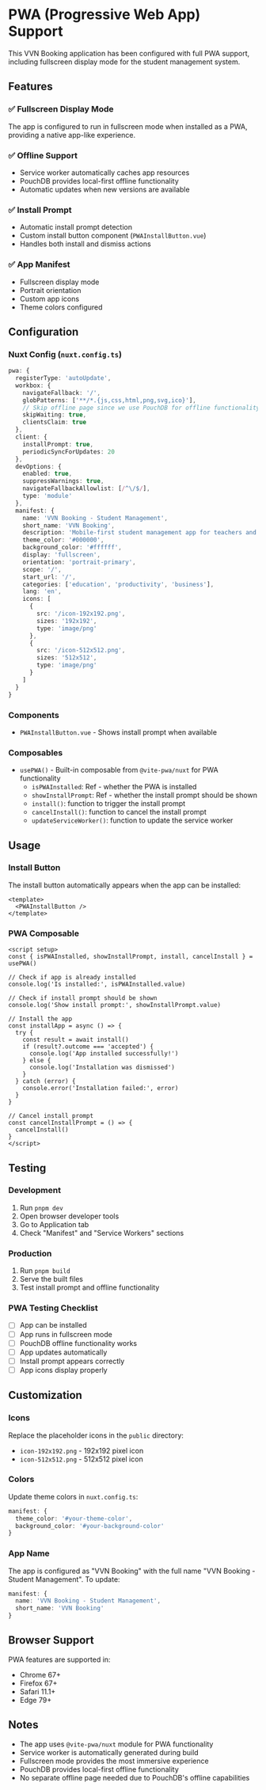 # PWA (Progressive Web App) Support

This VVN Booking application has been configured with full PWA support, including fullscreen display mode for the student management system.

## Features

### ✅ Fullscreen Display Mode
The app is configured to run in fullscreen mode when installed as a PWA, providing a native app-like experience.

### ✅ Offline Support
- Service worker automatically caches app resources
- PouchDB provides local-first offline functionality
- Automatic updates when new versions are available

### ✅ Install Prompt
- Automatic install prompt detection
- Custom install button component (`PWAInstallButton.vue`)
- Handles both install and dismiss actions

### ✅ App Manifest
- Fullscreen display mode
- Portrait orientation
- Custom app icons
- Theme colors configured

## Configuration

### Nuxt Config (`nuxt.config.ts`)
```typescript
pwa: {
  registerType: 'autoUpdate',
  workbox: {
    navigateFallback: '/',
    globPatterns: ['**/*.{js,css,html,png,svg,ico}'],
    // Skip offline page since we use PouchDB for offline functionality
    skipWaiting: true,
    clientsClaim: true
  },
  client: {
    installPrompt: true,
    periodicSyncForUpdates: 20
  },
  devOptions: {
    enabled: true,
    suppressWarnings: true,
    navigateFallbackAllowlist: [/^\/$/],
    type: 'module'
  },
  manifest: {
    name: 'VVN Booking - Student Management',
    short_name: 'VVN Booking',
    description: 'Mobile-first student management app for teachers and fitness studios. Manage students, packages, classes, and bookings with local-first PouchDB storage.',
    theme_color: '#000000',
    background_color: '#ffffff',
    display: 'fullscreen',
    orientation: 'portrait-primary',
    scope: '/',
    start_url: '/',
    categories: ['education', 'productivity', 'business'],
    lang: 'en',
    icons: [
      {
        src: '/icon-192x192.png',
        sizes: '192x192',
        type: 'image/png'
      },
      {
        src: '/icon-512x512.png',
        sizes: '512x512',
        type: 'image/png'
      }
    ]
  }
}
```

### Components
- `PWAInstallButton.vue` - Shows install prompt when available

### Composables
- `usePWA()` - Built-in composable from `@vite-pwa/nuxt` for PWA functionality
  - `isPWAInstalled`: Ref<boolean> - whether the PWA is installed
  - `showInstallPrompt`: Ref<boolean> - whether the install prompt should be shown
  - `install()`: function to trigger the install prompt
  - `cancelInstall()`: function to cancel the install prompt
  - `updateServiceWorker()`: function to update the service worker

## Usage

### Install Button
The install button automatically appears when the app can be installed:

```vue
<template>
  <PWAInstallButton />
</template>
```

### PWA Composable
```vue
<script setup>
const { isPWAInstalled, showInstallPrompt, install, cancelInstall } = usePWA()

// Check if app is already installed
console.log('Is installed:', isPWAInstalled.value)

// Check if install prompt should be shown
console.log('Show install prompt:', showInstallPrompt.value)

// Install the app
const installApp = async () => {
  try {
    const result = await install()
    if (result?.outcome === 'accepted') {
      console.log('App installed successfully!')
    } else {
      console.log('Installation was dismissed')
    }
  } catch (error) {
    console.error('Installation failed:', error)
  }
}

// Cancel install prompt
const cancelInstallPrompt = () => {
  cancelInstall()
}
</script>
```

## Testing

### Development
1. Run `pnpm dev`
2. Open browser developer tools
3. Go to Application tab
4. Check "Manifest" and "Service Workers" sections

### Production
1. Run `pnpm build`
2. Serve the built files
3. Test install prompt and offline functionality

### PWA Testing Checklist
- [ ] App can be installed
- [ ] App runs in fullscreen mode
- [ ] PouchDB offline functionality works
- [ ] App updates automatically
- [ ] Install prompt appears correctly
- [ ] App icons display properly

## Customization

### Icons
Replace the placeholder icons in the `public` directory:
- `icon-192x192.png` - 192x192 pixel icon
- `icon-512x512.png` - 512x512 pixel icon

### Colors
Update theme colors in `nuxt.config.ts`:
```typescript
manifest: {
  theme_color: '#your-theme-color',
  background_color: '#your-background-color'
}
```

### App Name
The app is configured as "VVN Booking" with the full name "VVN Booking - Student Management". To update:
```typescript
manifest: {
  name: 'VVN Booking - Student Management',
  short_name: 'VVN Booking'
}
```

## Browser Support

PWA features are supported in:
- Chrome 67+
- Firefox 67+
- Safari 11.1+
- Edge 79+

## Notes

- The app uses `@vite-pwa/nuxt` module for PWA functionality
- Service worker is automatically generated during build
- Fullscreen mode provides the most immersive experience
- PouchDB provides local-first offline functionality
- No separate offline page needed due to PouchDB's offline capabilities